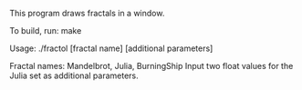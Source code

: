 This program draws fractals in a window.

To build, run:
	make

Usage:
	./fractol [fractal name] [additional parameters]

Fractal names: Mandelbrot, Julia, BurningShip
Input two float values for the Julia set as additional parameters.
